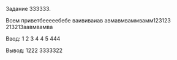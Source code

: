 Задание 333333.

Всем приветбееееебебе
ваививаиав
авмавмваммвамм123123
213213аавмвамва

Ввод:
1 2 3 4
4 5
444

Вывод:
1222 3333322